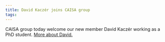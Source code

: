```yaml
---
title: David Kaczér joins CAISA group
tags: 
---
```


CAISA group today welcome our new member David Kaczér working as a PhD student. [More about David.](https://)
